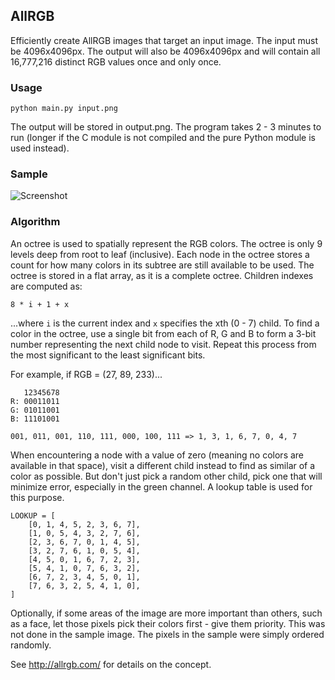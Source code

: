 ## AllRGB

Efficiently create AllRGB images that target an input image. The input must be 4096x4096px. The output will also be 4096x4096px and will contain all 16,777,216 distinct RGB values once and only once.

### Usage

    python main.py input.png

The output will be stored in output.png. The program takes 2 - 3 minutes to run (longer if the C module is not compiled and the pure Python module is used instead).

### Sample

![Screenshot](http://i.imgur.com/gQuJo83.jpg)

### Algorithm

An octree is used to spatially represent the RGB colors. The octree is only 9 levels deep from root to leaf (inclusive). Each node in the octree stores a count for how many colors in its subtree are still available to be used. The octree is stored in a flat array, as it is a complete octree. Children indexes are computed as:

    8 * i + 1 + x

...where `i` is the current index and `x` specifies the xth (0 - 7) child. To find a color in the octree, use a single bit from each of R, G and B to form a 3-bit number representing the next child node to visit. Repeat this process from the most significant to the least significant bits.

For example, if RGB = (27, 89, 233)...

       12345678
    R: 00011011
    G: 01011001
    B: 11101001
    
    001, 011, 001, 110, 111, 000, 100, 111 => 1, 3, 1, 6, 7, 0, 4, 7

When encountering a node with a value of zero (meaning no colors are available in that space), visit a different child instead to find as similar of a color as possible. But don't just pick a random other child, pick one that will minimize error, especially in the green channel. A lookup table is used for this purpose.

    LOOKUP = [
        [0, 1, 4, 5, 2, 3, 6, 7],
        [1, 0, 5, 4, 3, 2, 7, 6],
        [2, 3, 6, 7, 0, 1, 4, 5],
        [3, 2, 7, 6, 1, 0, 5, 4],
        [4, 5, 0, 1, 6, 7, 2, 3],
        [5, 4, 1, 0, 7, 6, 3, 2],
        [6, 7, 2, 3, 4, 5, 0, 1],
        [7, 6, 3, 2, 5, 4, 1, 0],
    ]

Optionally, if some areas of the image are more important than others, such as a face, let those pixels pick their colors first - give them priority. This was not done in the sample image. The pixels in the sample were simply ordered randomly.

See http://allrgb.com/ for details on the concept.
